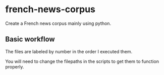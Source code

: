 # french-news-corpus
Create a French news corpus mainly using python.

## Basic workflow
The files are labeled by number in the order I executed them.

You will need to change the filepaths in the scripts to get them to function properly.
